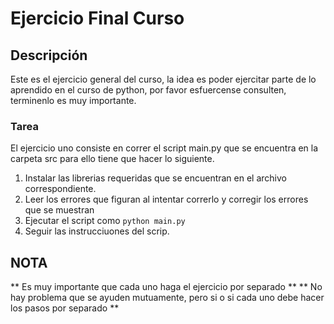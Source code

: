 # Ejercicio Final Curso

## Descripción

Este es el ejercicio general del curso, la idea es poder ejercitar parte de lo aprendido en el curso de python, por favor esfuercense consulten, terminenlo es muy importante.

### Tarea

El ejercicio uno consiste en correr el script main.py que se encuentra en la carpeta src para ello tiene que hacer lo siguiente.
1. Instalar las librerias requeridas que se encuentran en el archivo correspondiente.
2. Leer los errores que figuran al intentar correrlo y corregir los errores que se muestran
3. Ejecutar el script como
    ```python main.py```
4. Seguir las instrucciuones del scrip.

## NOTA
** Es muy importante que cada uno haga el ejercicio por separado **
** No hay problema que se ayuden mutuamente, pero si o si cada uno debe hacer los pasos por separado **
